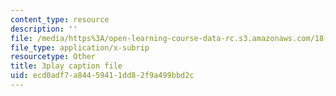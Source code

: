 ```yaml
---
content_type: resource
description: ''
file: /media/https%3A/open-learning-course-data-rc.s3.amazonaws.com/18-02sc-multivariable-calculus-fall-2010/ecd0adf7a84459411dd82f9a499bbd2c_HyqBcD_e_Uw.srt
file_type: application/x-subrip
resourcetype: Other
title: 3play caption file
uid: ecd0adf7-a844-5941-1dd8-2f9a499bbd2c
---
```

